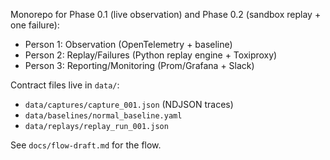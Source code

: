 
Monorepo for Phase 0.1 (live observation) and Phase 0.2 (sandbox replay + one failure):
- Person 1: Observation (OpenTelemetry + baseline)
- Person 2: Replay/Failures (Python replay engine + Toxiproxy)
- Person 3: Reporting/Monitoring (Prom/Grafana + Slack)

Contract files live in `data/`:
- `data/captures/capture_001.json` (NDJSON traces)
- `data/baselines/normal_baseline.yaml`
- `data/replays/replay_run_001.json`

See `docs/flow-draft.md` for the flow.

